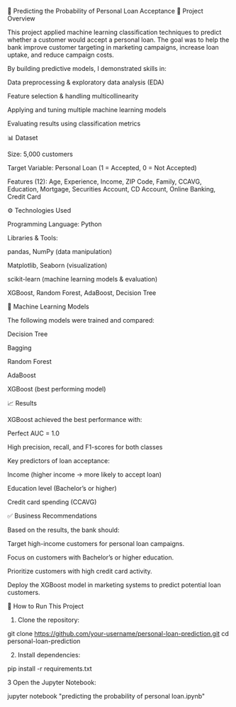 📌 Predicting the Probability of Personal Loan Acceptance
🔎 Project Overview

This project applied machine learning classification techniques to predict whether a customer would accept a personal loan. The goal was to help the bank improve customer targeting in marketing campaigns, increase loan uptake, and reduce campaign costs.

By building predictive models, I demonstrated skills in:

Data preprocessing & exploratory data analysis (EDA)

Feature selection & handling multicollinearity

Applying and tuning multiple machine learning models

Evaluating results using classification metrics

📊 Dataset

Size: 5,000 customers

Target Variable: Personal Loan (1 = Accepted, 0 = Not Accepted)

Features (12): Age, Experience, Income, ZIP Code, Family, CCAVG, Education, Mortgage, Securities Account, CD Account, Online Banking, Credit Card

⚙️ Technologies Used

Programming Language: Python

Libraries & Tools:

pandas, NumPy (data manipulation)

Matplotlib, Seaborn (visualization)

scikit-learn (machine learning models & evaluation)

XGBoost, Random Forest, AdaBoost, Decision Tree

🤖 Machine Learning Models

The following models were trained and compared:

Decision Tree

Bagging

Random Forest

AdaBoost

XGBoost (best performing model)

📈 Results

XGBoost achieved the best performance with:

Perfect AUC = 1.0

High precision, recall, and F1-scores for both classes

Key predictors of loan acceptance:

Income (higher income → more likely to accept loan)

Education level (Bachelor’s or higher)

Credit card spending (CCAVG)

✅ Business Recommendations

Based on the results, the bank should:

Target high-income customers for personal loan campaigns.

Focus on customers with Bachelor’s or higher education.

Prioritize customers with high credit card activity.

Deploy the XGBoost model in marketing systems to predict potential loan customers.

🚀 How to Run This Project

1. Clone the repository:

git clone https://github.com/your-username/personal-loan-prediction.git
cd personal-loan-prediction


2. Install dependencies:

pip install -r requirements.txt


3 Open the Jupyter Notebook:

jupyter notebook "predicting the probability of personal loan.ipynb"
